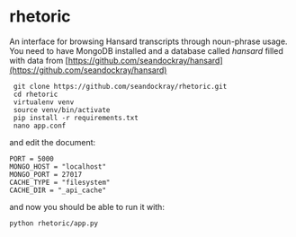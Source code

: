 # rhetoric

An interface for browsing Hansard transcripts through noun-phrase usage. You need to have MongoDB installed and a database called _hansard_ filled with data from [https://github.com/seandockray/hansard](https://github.com/seandockray/hansard)

```
 git clone https://github.com/seandockray/rhetoric.git
 cd rhetoric 
 virtualenv venv
 source venv/bin/activate
 pip install -r requirements.txt
 nano app.conf
```
and edit the document:
```
PORT = 5000
MONGO_HOST = "localhost"
MONGO_PORT = 27017
CACHE_TYPE = "filesystem"
CACHE_DIR = "_api_cache"
```
and now you should be able to run it with:
```
python rhetoric/app.py
```